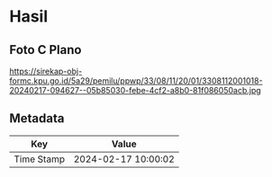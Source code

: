 # Hasil

## Foto C Plano

https://sirekap-obj-formc.kpu.go.id/5a29/pemilu/ppwp/33/08/11/20/01/3308112001018-20240217-094627--05b85030-febe-4cf2-a8b0-81f086050acb.jpg


## Metadata

| Key        | Value               |
| ---------- | ------------------- |
| Time Stamp | 2024-02-17 10:00:02 |



